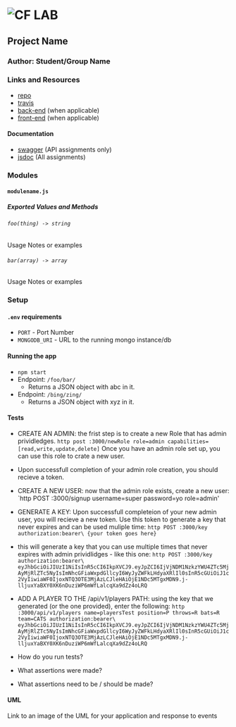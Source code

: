 ![CF](http://i.imgur.com/7v5ASc8.png) LAB
=================================================

## Project Name

### Author: Student/Group Name

### Links and Resources
* [repo](http://xyz.com)
* [travis](http://xyz.com)
* [back-end](http://xyz.com) (when applicable)
* [front-end](http://xyz.com) (when applicable)

#### Documentation
* [swagger](http://xyz.com) (API assignments only)
* [jsdoc](http://xyz.com) (All assignments)

### Modules
#### `modulename.js`
##### Exported Values and Methods

###### `foo(thing) -> string`
Usage Notes or examples

###### `bar(array) -> array`
Usage Notes or examples

### Setup
#### `.env` requirements
* `PORT` - Port Number
* `MONGODB_URI` - URL to the running mongo instance/db

#### Running the app
* `npm start`
* Endpoint: `/foo/bar/`
  * Returns a JSON object with abc in it.
* Endpoint: `/bing/zing/`
  * Returns a JSON object with xyz in it.
  
#### Tests
* CREATE AN ADMIN: the frist step is to create a new Role that has admin prividledges. `http post :3000/newRole role=admin capabilities=[read,write,update,delete]` Once you have an admin role set up, you can use this role to crate a new user.

* Upon successfull completion of your admin role creation, you should recieve a token. 

* CREATE A NEW USER: now that the admin role exists, create a new user: `http POST :3000/signup username=super password=yo role=admin'

* GENERATE A KEY: Upon successfull completeion of your new admin user, you will recieve a new token. Use this token to generate a key that never expires and can be used muliple time: `http POST :3000/key authorization:bearer\ {your token goes here}`

* this will generate a key that you can use multiple times that never expires with admin prividlidges - like this one: `http POST :3000/key authorization:bearer\ eyJhbGciOiJIUzI1NiIsInR5cCI6IkpXVCJ9.eyJpZCI6IjVjNDM1NzkzYWU4ZTc5MjAyMjRlZTc5NyIsImNhcGFiaWxpdGllcyI6WyJyZWFkLHdyaXRlIl0sInR5cGUiOiJ1c2VyIiwiaWF0IjoxNTQ3OTE3MjAzLCJleHAiOjE1NDc5MTgxMDN9.j-lljuxYaBXY0XK6nDuziWP6mWfLalcqXa9dZz4oLRQ`

* ADD A PLAYER TO THE /api/v1/players PATH: using the key that we generated (or the one provided), enter the following: `http :3000/api/v1/players name=playersTest position=P throws=R bats=R team=CATS authorization:bearer\ eyJhbGciOiJIUzI1NiIsInR5cCI6IkpXVCJ9.eyJpZCI6IjVjNDM1NzkzYWU4ZTc5MjAyMjRlZTc5NyIsImNhcGFiaWxpdGllcyI6WyJyZWFkLHdyaXRlIl0sInR5cGUiOiJ1c2VyIiwiaWF0IjoxNTQ3OTE3MjAzLCJleHAiOjE1NDc5MTgxMDN9.j-lljuxYaBXY0XK6nDuziWP6mWfLalcqXa9dZz4oLRQ`


* How do you run tests?
* What assertions were made?
* What assertions need to be / should be made?

#### UML
Link to an image of the UML for your application and response to events
